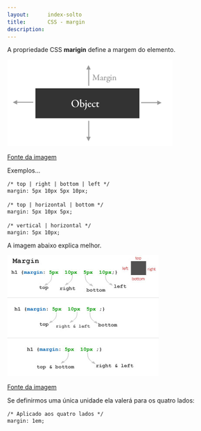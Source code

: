 ```yaml
---
layout:      index-solto
title:       CSS - margin
description: 
---
```


A propriedade CSS __marigin__ define a margem do elemento.

![CSS marigin](margin-css.gif "CSS marigin" )

[Fonte da imagem](http://www.ironpaper.com/current/2009/09/css-margin-web-design-help/#.VYhtU6PSOis)

Exemplos...


    /* top | right | bottom | left */
    margin: 5px 10px 5px 10px;

    /* top | horizontal | bottom */
    margin: 5px 10px 5px; 

    /* vertical | horizontal */
    margin: 5px 10px;


A imagem abaixo explica melhor.

![exemplos da propriedade CSS marigin](margin-css-shorthand.jpg "exemplos da propriedade CSS marigin")

[Fonte da imagem](http://www.mindfreakerstuff.com/2012/12/css3-and-css2-shorthand-guide/)

Se definirmos uma única unidade ela valerá para os quatro lados:

    /* Aplicado aos quatro lados */
    margin: 1em;
